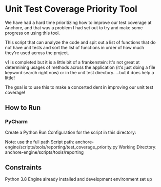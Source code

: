 # Unit Test Coverage Priority Tool

We have had a hard time prioritizing how to improve our test coverage at Anchore, and that was a problem I had set out to try and make some progress on using this tool.

This script that can analyze the code and spit out a list of functions that do not have unit tests and sort the list of functions in order of how much they're used across the project.

v1 is completed but it is a little bit of a frankenstein:
     It's not great at determining usages of methods across the application (it's just doing a file keyword search right now) or in the unit test directory.....but it does help a little!

The goal is to use this to make a concerted dent in improving our unit test coverage!


## How to Run

### PyCharm
Create a Python Run Configuration for the script in this directory:

Note: use the full path
Script path: anchore-engine/scripts/tools/reporting/test_coverage_priority.py
Working Directory: anchore-engine/scripts/tools/reporting



## Constraints

Python 3.8
Engine already installed and development environment set up